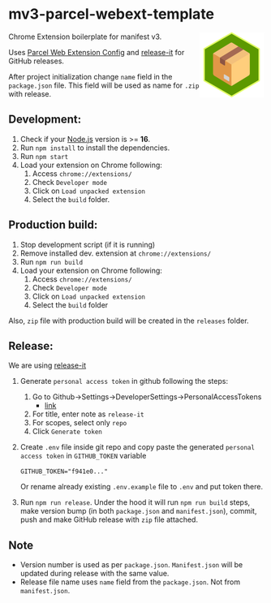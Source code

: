 # mv3-parcel-webext-template

Chrome Extension boilerplate for manifest v3.
<img align="right" width="128" src="src/images/icon256.png?raw=true">

Uses [Parcel Web Extension Config](https://parceljs.org/recipes/web-extension/)
and [release-it](https://github.com/release-it/release-it) for GitHub releases.

After project initialization change `name` field in the `package.json` file. This field will be used as name for `.zip`
with release.

## Development:

1. Check if your [Node.js](https://nodejs.org/) version is >= **16**.
2. Run `npm install` to install the dependencies.
3. Run `npm start`
4. Load your extension on Chrome following:
    1. Access `chrome://extensions/`
    2. Check `Developer mode`
    3. Click on `Load unpacked extension`
    4. Select the `build` folder.

## Production build:

1. Stop development script (if it is running)
2. Remove installed dev. extension at `chrome://extensions/`
3. Run `npm run build`
4. Load your extension on Chrome following:
    1. Access `chrome://extensions/`
    2. Check `Developer mode`
    3. Click on `Load unpacked extension`
    4. Select the `build` folder

Also, `zip` file with production build will be created in the `releases` folder.

## Release:

We are using [release-it](https://github.com/release-it/release-it)

1. Generate `personal access token` in github following the steps:
    1. Go to Github->Settings->DeveloperSettings->PersonalAccessTokens
        - [link](https://github.com/settings/tokens/new?scopes=repo&description=release-it)
    2. For title, enter note as `release-it`
    3. For scopes, select only `repo`
    4. Click `Generate token`

2. Create `.env` file inside git repo and copy paste the generated `personal access token` in `GITHUB_TOKEN` variable
    ```
    GITHUB_TOKEN="f941e0..."
    ```
   Or rename already existing `.env.example` file to `.env` and put token there.

3. Run `npm run release`. Under the hood it will run `npm run build` steps, make version bump (in both `package.json`
   and `manifest.json`), commit, push and make GitHub release with `zip` file attached.

## Note

- Version number is used as per `package.json`. `Manifest.json` will be updated during release with the same value.
- Release file name uses `name` field from the `package.json`. Not from `manifest.json`.
